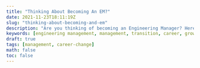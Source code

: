 ```yaml
---
title: "Thinking About Becoming An EM?"
date: 2021-11-23T18:11:19Z
slug: "thinking-about-becoming-and-em"
description: "Are you thinking of becoming an Engineering Manager? Here's some things to consider before making the switch!"
keywords: [engineering management, management, transition, career, growth]
draft: true
tags: [management, career-change]
math: false
toc: false
---
```


